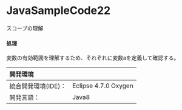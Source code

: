 # JavaSampleCode22
スコープの理解

#### 処理
変数の有効範囲を理解するため、それぞれに変数aを定義して確認する。

| 開発環境 |  |
|:-|:-|
| 統合開発環境(IDE)： | Eclipse 4.7.0 Oxygen |
| 開発言語： | Java8 |
